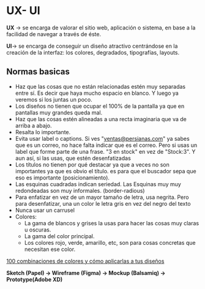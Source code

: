 # UX- UI

**UX** → se encarga de valorar el sitio web, aplicación o sistema, en base a la facilidad de navegar a través de éste.

**UI**→ se encarga de conseguir un diseño atractivo centrándose en la creación de la interfaz: los colores, degradados, tipografías, layouts.

## Normas basicas

- Haz que las cosas que no están relacionadas estén muy
separadas entre sí. Es decir que haya mucho espacio en blanco. Y
luego ya veremos si los juntas un poco.
- Los diseños no tienen que ocupar el 100% de la pantalla ya que
en pantallas muy grandes queda mal.
- Haz que las cosas estén alineadas a una recta imaginaria que va
de arriba a abajo.
- Resalta lo importante.
- Evita usar label o captions. Si ves "ventas@persianas.com" ya
sabes que es un correo, no hace falta indicar que es el correo. Pero si
usas un label que forme parte de una frase. "3 en stock" en vez de
"Stock:3". Y aun así, si las usas, que estén desenfatizadas
- Los títulos no tienen por qué destacar ya que a veces no son importantes ya que es obvio el título. es para que el buscador sepa que eso es importante (posicionamiento).
- Las esquinas cuadradas indican seriedad. Las Esquinas muy muy
redondeadas son muy informales. (border-radious)
- Para enfatizar en vez de un mayor tamaño de letra, usa negrita. Pero
para desenfatizar, una un color le letra gris en vez del negro del texto
- Nunca usar un carrusel
- Colores:
    - La gama de blancos y grises la usas para hacer las cosas muy claras u oscuras.
    - La gama del color principal.
    - Los colores rojo, verde, amarillo, etc, son para cosas concretas que necesitan ese color.

[100 combinaciones de colores y cómo aplicarlas a tus diseños](https://www.canva.com/es_mx/aprende/100-combinaciones-colores-como-aplicarlas-disenos/)

**Sketch (Papel) → Wireframe (Figma) → Mockup (Balsamiq) → Prototype(Adobe XD)**